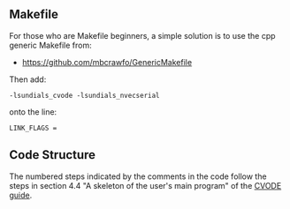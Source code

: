 ## Makefile

For those who are Makefile beginners, a simple solution is to use the cpp generic Makefile from:

 - https://github.com/mbcrawfo/GenericMakefile
 
Then add:

```
-lsundials_cvode -lsundials_nvecserial
```

onto the line:

```
LINK_FLAGS = 
```

## Code Structure

The numbered steps indicated by the comments in the code follow the steps in section 4.4 "A skeleton of the user's main program" of the [CVODE guide](https://computation.llnl.gov/sites/default/files/public/cv_guide.pdf).

